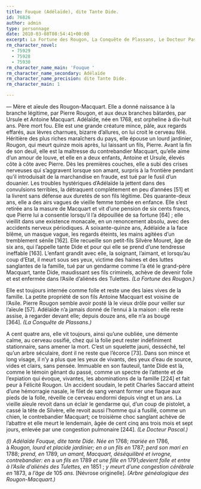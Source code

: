 ```yaml
---
title: Fouque (Adélaïde), dite Tante Dide.
id: 76826
author: admin
type: personnage
date: 2010-03-08T08:54:41+00:00
excerpt: La Fortune des Rougon, La Conquête de Plassans, Le Docteur Pascal
rm_character_novel:
  - 75929
  - 75928
  - 75930
rm_character_name_main: 'Fouque '
rm_character_name_secondary: Adélaïde
rm_character_name_precision: dite Tante Dide.
rm_character_main: 1

---
```

— Mère et aïeule des Rougon-Macquart. Elle a donné naissance à la branche légitime, par Pierre Rougon, et aux deux branches bâtardes, par Ursule et Antoine Macquart. Adélaïde, née en 1768, est orpheline à dix-huit ans. Père mort fou. Elle est une grande créature mince, pâle, aux regards effarés, aux lèvres charnues, bizarre d&rsquo;allures, on lui croit le cerveau fêlé. Héritière des plus riches maraîchers du pays, elle épouse un lourd jardinier, Rougon, qui meurt quinze mois après, lui laissant un fils, Pierre. Avant la fin de son deuil, elle est la maîtresse du contrebandier Macquart, qu&rsquo;elle aime d&rsquo;un amour de louve, et elle en a deux enfants, Antoine et Ursule, élevés côte à côte avec Pierre. Dès les premières couches, elle a subi des crises nerveuses qui s&rsquo;aggravent lorsque son amant, surpris à la frontière pendant qu&rsquo;il introduisait de la marchandise en fraude, est tué par le fusil d&rsquo;un douanier. Les troubles hystériques d&rsquo;Adélaïde la jettent dans des convulsions terribles, la détraquent complètement en peu d&rsquo;années [51] et la livrent sans défense aux duretés de son fils légitime. Dès quarante-deux ans, elle a des airs vagues de vieille femme tombée en enfance. Elle s&rsquo;est retirée ans la masure de Macquart et vit d&rsquo;une pension de six cents francs, que Pierre lui a consentie lorsqu&rsquo;il l&rsquo;a dépouillée de sa fortune [64] ; elle vieillit dans une existence monacale, en un renoncement absolu, avec des accidents nerveux périodiques. A soixante-quinze ans, Adélaïde a la face blême, un masque vague, les regards éteints, les mains agitées d&rsquo;un tremblement sénile [162]. Elle recueille son petit-fils Silvère Mouret, âge de six ans, qui l&rsquo;appelle tante Dide et pour qui elle se prend d&rsquo;une tendresse ineffable [163]. L&rsquo;enfant grandit avec elle, la soignant, l&rsquo;aimant, et lorsqu&rsquo;au coup d&rsquo;Etat, il meurt sous ses yeux, victime des haines et des luttes sanglantes de la famille, tué par un gendarme comme l&rsquo;a été le grand-père Macquart, tante Dide, maudissant ses fils criminels, achève de devenir folle et est enfermée dans l&rsquo;Asile d&rsquo;aliénés des Tulettes. _(La Fortune des Rougon.)_

Elle est toujours internée comme folle et reste une des laies vives de la famille. La petite propriété de son fils Antoine Macquart est voisine de l&rsquo;Asile. Pierre Rougon semble avoir posté là le vieux drôle pour veiller sur l&rsquo;aïeule [57]. Adélaïde n&rsquo;a jamais donné de l&rsquo;ennui à la maison : elle reste assise, à regarder devant elle; depuis douze ans, elle n&rsquo;a as bougé [364]. _(La Conquête de Plassans.)_

A cent quatre ans, elle vit toujours, ainsi qu&rsquo;une oubliée, une démente calme, au cerveau ossifié, chez qui la folie peut rester indéfiniment stationnaire, sans amener la mort. C&rsquo;est un squelette jauni, desséché, tel qu&rsquo;un arbre séculaire, dont il ne reste que l&rsquo;écorce [73]. Dans son mince et long visage, il n&rsquo;y a plus que les yeux de vivants, des yeux d&rsquo;eau de source, vides et clairs, sans pensée. Immuable en son fauteuil, tante Dide est là, comme le témoin gênant du passé, comme un spectre de l&rsquo;attente et de l&rsquo;expiation qui évoque, vivantes, les abominations de la famille [224] et fait peur à Félicité Rougon. Un accident soudain, le petit Charles Saccard atteint d&rsquo;une hémorragie nasale, le filet de sang venant former une flaque aux pieds de la folle, réveille ce cerveau endormi depuis vingt et un ans. La vieille aïeule revoit dans un éclair le gendarme qui, d&rsquo;un coup de pistolet, a cassé la tête de Silvère, elle revoit aussi l&rsquo;homme qui a fusillé, comme un chien, le contrebandier Macquart; ce troisième choc sanglant achève de l&rsquo;abattre et elle meurt le lendemain, âgée de cent cinq ans trois mois et sept jours, enlevée par une congestion pulmonaire [244]. _(Le Docteur Pascal.)_

_(l) Adélaïde Fouque, dite tante Dide. Née en_ 1768; _mariée en_ 1786, à _Rougon, lourd et placide jardinier; en a un fils en_ 1787; _perd son mari en_ 1788; _prend, en_ 1789, _un amant, Macquart, déséquilibré et ivrogne, contrebandier: en_ a _un fils en_ 1789 _et une fille en_ 1791;_devient folle et entre à l&rsquo;Asile d&rsquo;aliénés des Tulettes, en_ 1851 ; _y meurt d&rsquo;une congestion cérébrale en_ 1873, a _l&rsquo;âge de_ 105 _ans._ [Névrose originelle]. _(Arbre généalogique des Rougon-Macquart.)_